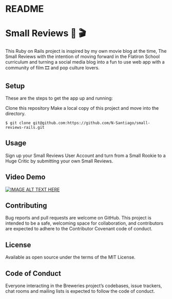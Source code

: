 # README

# Small Reviews :movie_camera: :clapper:
This Ruby on Rails project is inspired by my own movie blog at the time, The Small Reviews with the intention of moving forward in the Flatiron School curriculum and turning a social media blog into a fun to use web app with a community of film :film_strip: and pop culture lovers. 

## Setup
These are the steps to get the app up and running:

Clone this repository Make a local copy of this project and move into the directory.

```$ git clone git@github.com:https://github.com/N-Santiago/small-reviews-rails.git``` 

## Usage
Sign up your Small Reviews User Account and turn from a Small Rookie to a Huge Critic by submitting your own Small Reviews. 

## Video Demo

[![IMAGE ALT TEXT HERE](https://img.youtube.com/vi/vv47f8os6U8/0.jpg)](https://www.youtube.com/watch?v=vv47f8os6U8)

## Contributing
Bug reports and pull requests are welcome on GitHub. This project is intended to be a safe, welcoming space for collaboration, and contributors are expected to adhere to the Contributor Covenant code of conduct.

## License
Available as open source under the terms of the MIT License.

## Code of Conduct
Everyone interacting in the Breweries project’s codebases, issue trackers, chat rooms and mailing lists is expected to follow the code of conduct.

 
